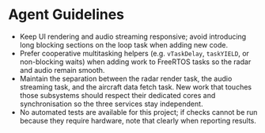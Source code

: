 # Agent Guidelines

- Keep UI rendering and audio streaming responsive; avoid introducing long blocking sections on the loop task when adding new code.
- Prefer cooperative multitasking helpers (e.g. `vTaskDelay`, `taskYIELD`, or non-blocking waits) when adding work to FreeRTOS tasks so the radar and audio remain smooth.
- Maintain the separation between the radar render task, the audio streaming task, and the aircraft data fetch task. New work that touches those subsystems should respect their dedicated cores and synchronisation so the three services stay independent.
- No automated tests are available for this project; if checks cannot be run because they require hardware, note that clearly when reporting results.
